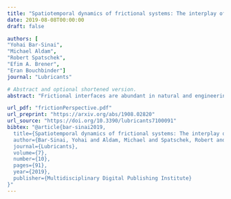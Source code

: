 ```yaml
---
title: "Spatiotemporal dynamics of frictional systems: The interplay of interfacial friction and bulk elasticity"
date: 2019-08-08T00:00:00
draft: false

authors: [
"Yohai Bar-Sinai",
"Michael Aldam", 
"Robert Spatschek",
"Efim A. Brener",
"Eran Bouchbinder"]
journal: "Lubricants"

# Abstract and optional shortened version.
abstract: "Frictional interfaces are abundant in natural and engineering systems, and predicting their behavior still poses challenges of prime scientific and technological importance. At the heart of these challenges lies the inherent coupling between the interfacial constitutive relation -- the macroscopic friction law -- and the bulk elasticity of the bodies that form the frictional interface. In this feature paper, we discuss the generic properties of the macroscopic friction law and the many ways in which its coupling to bulk elasticity gives rise to rich spatiotemporal frictional dynamics. We first present the widely used rate-and-state friction constitutive framework, discuss its power and limitations, and propose extensions that are supported by experimental data. We then discuss how bulk elasticity couples different parts of the interface, and how the range and nature of this interaction are affected by the system's geometry. Finally, in light of the coupling between interfacial and bulk physics, we discuss basic phenomena in spatially-extended frictional systems, including the stability of homogeneous sliding, the onset of sliding motion and a wide variety of propagating frictional modes (e.g. rupture fronts, healing fronts and slip pulses). Overall, the results presented and discussed in this feature paper highlight the inseparable roles played by interfacial and bulk physics in spatially-extended frictional systems."

url_pdf: "frictionPerspective.pdf"
url_preprint: "https://arxiv.org/abs/1908.02820"
url_source: "https://doi.org/10.3390/lubricants7100091"
bibtex: "@article{bar-sinai2019,
  title={Spatiotemporal dynamics of frictional systems: The interplay of interfacial friction and bulk elasticity},
  author={Bar-Sinai, Yohai and Aldam, Michael and Spatschek, Robert and Brener, Efim A and Bouchbinder, Eran},
  journal={Lubricants},
  volume={7},
  number={10},
  pages={91},
  year={2019},
  publisher={Multidisciplinary Digital Publishing Institute}
}"
---
```


